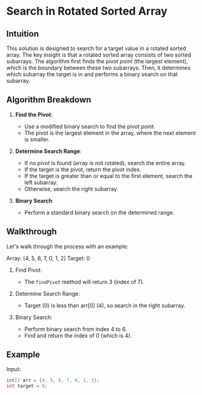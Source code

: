 # Search in Rotated Sorted Array

## Intuition

This solution is designed to search for a target value in a rotated sorted array. The key insight is that a rotated sorted array consists of two sorted subarrays. The algorithm first finds the pivot point (the largest element), which is the boundary between these two subarrays. Then, it determines which subarray the target is in and performs a binary search on that subarray.

## Algorithm Breakdown

1. **Find the Pivot**:
    - Use a modified binary search to find the pivot point.
    - The pivot is the largest element in the array, where the next element is smaller.

2. **Determine Search Range**:
    - If no pivot is found (array is not rotated), search the entire array.
    - If the target is the pivot, return the pivot index.
    - If the target is greater than or equal to the first element, search the left subarray.
    - Otherwise, search the right subarray.

3. **Binary Search**:
    - Perform a standard binary search on the determined range.

## Walkthrough

Let's walk through the process with an example:

Array: [4, 5, 6, 7, 0, 1, 2]
Target: 0

1. Find Pivot:
    - The `findPivot` method will return 3 (index of 7).

2. Determine Search Range:
    - Target (0) is less than arr[0] (4), so search in the right subarray.

3. Binary Search:
    - Perform binary search from index 4 to 6.
    - Find and return the index of 0 (which is 4).

## Example

Input:
```java
int[] arr = {4, 5, 6, 7, 0, 1, 2};
int target = 0;
```
